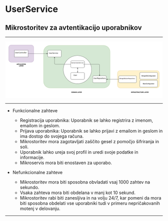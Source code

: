 # UserService
## Mikrostoritev za avtentikacijo uporabnikov
___

![Screenshot](/microservices/UserService.png "Organized Layerd using DDD")

___

* Funkcionalne zahteve
    * Registracija uporabnika: Uporabnik se lahko registrira z imenom, emailom in geslom.  
    * Prijava uporabnika: Uporabnik se lahko prijavi z emailom in geslom in ima dostop do svojega računa.
    * Mikrostoritev mora zagotavljati zaščito gesel z pomočjo šifriranja in soli.
    * Uporabnik lahko ureja svoj profil in uredi svoje podatke in informacije.
    * Mikroservis mora biti enostaven za uporabo.

* Nefunkcionalne zahteve
    * Mikrostoritev mora biti sposobna obvladati vsaj 1000 zahtev na sekundo.
    * Vsaka zahteva mora biti obdelana v manj kot 10 sekund.
    * Mikrostoritev rabi biti zanesljiva in na volju 24/7, kar pomeni da mora biti sposobna obdelati vse uporabniki tudi v primeru nepričakovanih motenj v delovanju.

___
    



